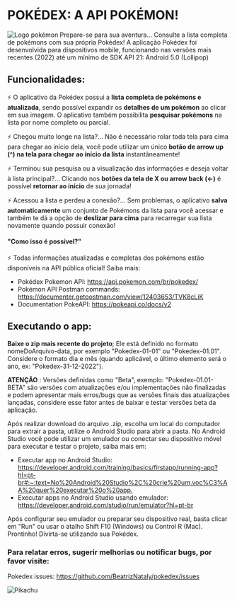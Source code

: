 # POKÉDEX: A API POKÉMON!

![Logo pokémon](https://logodownload.org/wp-content/uploads/2017/08/pokemon-logo-8.png)
Prepare-se para sua aventura... Consulte a lista completa de pokémons com sua própria Pokédex!
A aplicação Pokédex foi desenvolvida para dispositivos mobile, funcionando nas versões mais recentes (2022) até um mínimo de SDK API 21: Android 5.0 (Lollipop)

## Funcionalidades:
⚡️ O aplicativo da Pokédex possui a **lista completa de pokémons e atualizada**, sendo possível expandir os **detalhes de um pokémon** ao clicar em sua imagem. O aplicativo também possibilita **pesquisar pokémons** na lista por nome completo ou parcial.

⚡️ Chegou muito longe na lista?... Não é necessário rolar toda tela para cima para chegar ao início dela, você pode utilizar um único **botão de arrow up (^) na tela para chegar ao início da lista** instantâneamente!

⚡️ Terminou sua pesquisa ou a visualização das informações e deseja voltar à lista principal?... Clicando nos **botões da tela de X ou arrow back (<-)** é possível **retornar ao início** de sua jornada!

⚡️ Acessou a lista e perdeu a conexão?... Sem problemas, o aplicativo **salva automaticamente** um conjunto de Pokémons da lista para você acessar e também te dá a opção de **deslizar para cima** para recarregar sua lista novamente quando possuir conexão!

#### "Como isso é possível?"
⚡️ Todas informações atualizadas e completas dos pokémons estão disponíveis na API pública oficial! Saiba mais:
* Pokédex Pokemon API: <https://api.pokemon.com/br/pokedex/>
* Pokémon API Postman commands: <https://documenter.getpostman.com/view/12403653/TVK8cLiK>
* Documentation PokeAPI: <https://pokeapi.co/docs/v2>

## Executando o app:
**Baixe o zip mais recente do projeto**; Ele está definido no formato nomeDoArquivo-data, por exemplo "Pokedex-01-01" ou "Pokedex-01.01". Considere o formato dia e mês (quando aplicável, o último elemento será o ano, ex: "Pokedex-31-12-2022").

**ATENÇÃO** : Versões definidas como "Beta", exemplo: "Pokedex-01.01-BETA" são versões com atualizações e/ou implementações não finalizadas e podem apresentar mais erros/bugs que as versões finais das atualizações lançadas, considere esse fator antes de baixar e testar versões beta da aplicação.

Após realizar download do arquivo .zip, escolha um local do computador para extrair a pasta, utilize o Android Studio para abrir a pasta.
No Android Studio você pode utilizar um emulador ou conectar seu dispositivo móvel para executar e testar o projeto, saiba mais em:

* Executar app no Android Studio: <https://developer.android.com/training/basics/firstapp/running-app?hl=pt-br#:~:text=No%20Android%20Studio%2C%20crie%20um,voc%C3%AA%20quer%20executar%20o%20app.>
* Executar apps no Android Studio usando emulador: <https://developer.android.com/studio/run/emulator?hl=pt-br>

Após configurar seu emulador ou preparar seu dispositivo real, basta clicar em "Run" ou usar o atalho Shift F10 (Windows) ou Control R (Mac). Prontinho! Divirta-se utilizando sua Pokédex.

### Para relatar erros, sugerir melhorias ou notificar bugs, por favor visite:
Pokedex issues: <https://github.com/BeatrizNataly/pokedex/issues>

![Pikachu](https://imagensemoldes.com.br/wp-content/uploads/2020/04/Pikachu-Pok%C3%A9mon-PNG.png)
